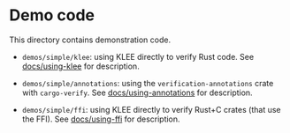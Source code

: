 # Demo code

This directory contains demonstration code.

- `demos/simple/klee`: using KLEE directly to verify Rust code.
  See [docs/using-klee](../docs/using-klee.md) for description. 
- `demos/simple/annotations`: using the `verification-annotations` crate with
  `cargo-verify`.
  See [docs/using-annotations](../docs/using-annotations.md) for description. 

- `demos/simple/ffi`: using KLEE directly to verify Rust+C crates (that use the
  FFI).
  See [docs/using-ffi](../docs/using-ffi.md) for description. 
